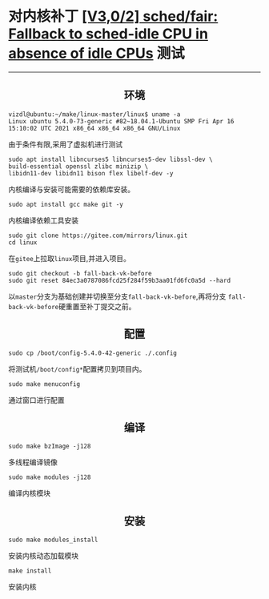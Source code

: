# 对内核补丁 [[V3,0/2] sched/fair: Fallback to sched-idle CPU in absence of idle CPUs](https://lore.kernel.org/patchwork/cover/1094197/) 测试
-------

## <center>环境</center>
```
vizdl@ubuntu:~/make/linux-master/linux$ uname -a
Linux ubuntu 5.4.0-73-generic #82~18.04.1-Ubuntu SMP Fri Apr 16 15:10:02 UTC 2021 x86_64 x86_64 x86_64 GNU/Linux
```
由于条件有限,采用了虚拟机进行测试
```
sudo apt install libncurses5 libncurses5-dev libssl-dev \
build-essential openssl zlibc minizip \
libidn11-dev libidn11 bison flex libelf-dev -y
```
内核编译与安装可能需要的依赖库安装。
```
sudo apt install gcc make git -y
```
内核编译依赖工具安装
```
sudo git clone https://gitee.com/mirrors/linux.git
cd linux
```
在`gitee`上拉取`linux`项目,并进入项目。
```
sudo git checkout -b fall-back-vk-before
sudo git reset 84ec3a0787086fcd25f284f59b3aa01fd6fc0a5d --hard
```
以`master`分支为基础创建并切换至分支`fall-back-vk-before`,再将分支 `fall-back-vk-before`硬重置至补丁提交之前。
## <center>配置</center>
```
sudo cp /boot/config-5.4.0-42-generic ./.config
```
将测试机`/boot/config*`配置拷贝到项目内。
```
sudo make menuconfig
```
通过窗口进行配置
## <center>编译</center>
```
sudo make bzImage -j128
```
多线程编译镜像
```
sudo make modules -j128
```
编译内核模块
## <center>安装</center>
```
sudo make modules_install
```
安装内核动态加载模块
```
make install 
```
安装内核